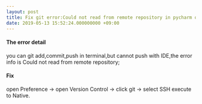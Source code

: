 ```yaml
---
layout: post
title: Fix git error:Could not read from remote repository in pycharm or other IDE
date: 2019-05-13 15:52:24.000000000 +09:00
---
```


#### The error detail
you can git add,commit,push in terminal,but cannot push with IDE,the error info is Could not read from remote repository;

#### Fix
open Preference -> open Version Control -> click git -> select SSH execute to Native.